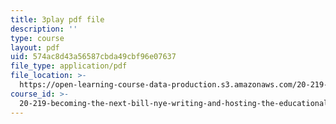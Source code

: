 ```yaml
---
title: 3play pdf file
description: ''
type: course
layout: pdf
uid: 574ac8d43a56587cbda49cbf96e07637
file_type: application/pdf
file_location: >-
  https://open-learning-course-data-production.s3.amazonaws.com/20-219-becoming-the-next-bill-nye-writing-and-hosting-the-educational-show-january-iap-2015/574ac8d43a56587cbda49cbf96e07637_kQnA60blp6o.pdf
course_id: >-
  20-219-becoming-the-next-bill-nye-writing-and-hosting-the-educational-show-january-iap-2015
---
```

